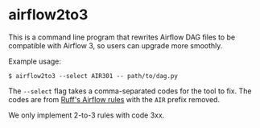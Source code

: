 # airflow2to3

This is a command line program that rewrites Airflow DAG files to be compatible
with Airflow 3, so users can upgrade more smoothly.

Example usage:

```console
$ airflow2to3 --select AIR301 -- path/to/dag.py
```

The `--select` flag takes a comma-separated codes for the tool to fix. The
codes are from [Ruff's Airflow rules] with the `AIR` prefix removed.

We only implement 2-to-3 rules with code 3xx.

[Ruff's Airflow rules]: https://docs.astral.sh/ruff/rules/#airflow-air
